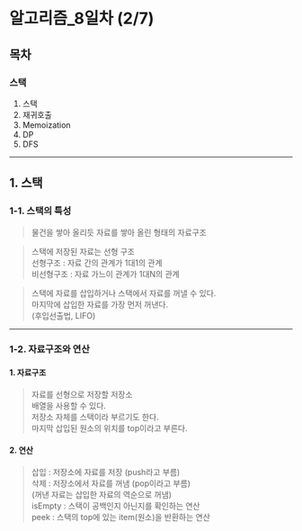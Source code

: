 # **알고리즘_8일차** (2/7)


## **목차**
### **스택**
1. 스택
2. 재귀호출
3. Memoization
4. DP
5. DFS


---


## **1. 스택**


### **1-1. 스택의 특성** 
> 물건을 쌓아 올리듯 자료를 쌓아 올린 형태의 자료구조

> 스택에 저장된 자료는 선형 구조  
> 선형구조 : 자료 간의 관계가 1대1의 관계  
> 비선형구조 : 자료 가느이 관계가 1대N의 관계  

> 스택에 자료를 삽입하거나 스택에서 자료를 꺼낼 수 있다.  
> 마지막에 삽입한 자료를 가장 먼저 꺼낸다.  
> (후입선출법, LIFO)

---

### **1-2. 자료구조와 연산**
#### **1. 자료구조**  
> 자료를 선형으로 저장할 저장소  
> 배열을 사용할 수 있다.  
> 저장소 자체를 스택이라 부르기도 한다.  
> 마지막 삽입된 원소의 위치를 top이라고 부른다.

#### **2. 연산** 
> 삽입 : 저장소에 자료를 저장 (push라고 부름)  
> 삭제 : 저장소에서 자료를 꺼냄 (pop이라고 부름)  
> (꺼낸 자료는 삽입한 자료의 역순으로 꺼냄)  
> isEmpty : 스택이 공백인지 아닌지를 확인하는 연산  
> peek : 스택의 top에 있는 item(원소)을 반환하는 연산  